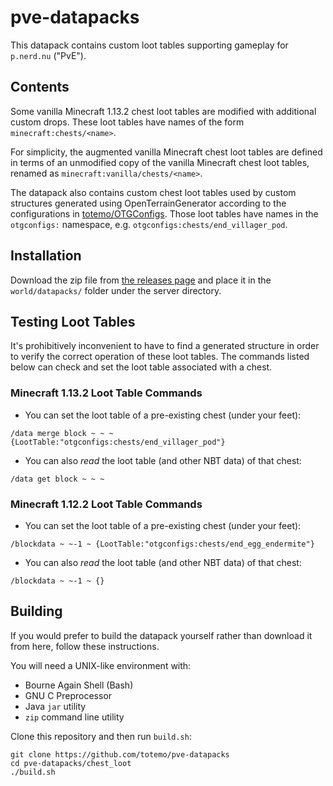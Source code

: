 pve-datapacks
=============
This datapack contains custom loot tables supporting gameplay for `p.nerd.nu`
("PvE").


Contents
--------
Some vanilla Minecraft 1.13.2 chest loot tables are modified with additional
custom drops. These loot tables have names of the form
`minecraft:chests/<name>`.

For simplicity, the augmented vanilla Minecraft chest loot tables are defined
in terms of an unmodified copy of the vanilla Minecraft chest loot tables,
renamed as `minecraft:vanilla/chests/<name>`.

The datapack also contains custom chest loot tables used by custom structures
generated using OpenTerrainGenerator according to the configurations in
[totemo/OTGConfigs](https://github.com/totemo/OTGConfigs). Those loot tables
have names in the `otgconfigs:` namespace, e.g.
`otgconfigs:chests/end_villager_pod`.


Installation
------------
Download the zip file from [the releases page](https://github.com/totemo/pve-datapacks/releases)
and place it in the `world/datapacks/` folder under the server directory.


Testing Loot Tables
-------------------
It's prohibitively inconvenient to have to find a generated structure in order
to verify the correct operation of these loot tables. The commands listed below
can check and set the loot table associated with a chest.

### Minecraft 1.13.2 Loot Table Commands
 * You can set the loot table of a pre-existing chest (under your feet):
```
/data merge block ~ ~ ~ {LootTable:"otgconfigs:chests/end_villager_pod"}
```
 * You can also *read* the loot table (and other NBT data) of that chest:
```
/data get block ~ ~ ~
```
 
### Minecraft 1.12.2 Loot Table Commands
 * You can set the loot table of a pre-existing chest (under your feet):
```
/blockdata ~ ~-1 ~ {LootTable:"otgconfigs:chests/end_egg_endermite"}
```
 * You can also *read* the loot table (and other NBT data) of that chest:
```
/blockdata ~ ~-1 ~ {}
```


Building
--------
If you would prefer to build the datapack yourself rather than download it from
here, follow these instructions.

You will need a UNIX-like environment with:

 * Bourne Again Shell (Bash)
 * GNU C Preprocessor
 * Java `jar` utility
 * `zip` command line utility
 
Clone this repository and then run `build.sh`:
```
git clone https://github.com/totemo/pve-datapacks
cd pve-datapacks/chest_loot
./build.sh
```

